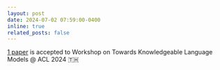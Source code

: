 ```yaml
---
layout: post
date: 2024-07-02 07:59:00-0400
inline: true
related_posts: false
---
```


[1 paper](https://aclanthology.org/2024.knowllm-1.14/) is accepted to Workshop on Towards Knowledgeable Language Models @ ACL 2024 :thailand:
